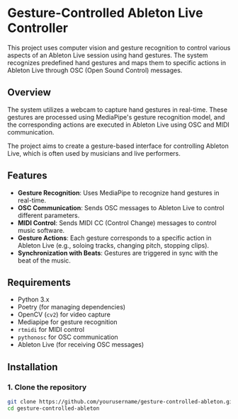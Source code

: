 # Gesture-Controlled Ableton Live Controller

This project uses computer vision and gesture recognition to control various aspects of an Ableton Live session using hand gestures. The system recognizes predefined hand gestures and maps them to specific actions in Ableton Live through OSC (Open Sound Control) messages.

## Overview

The system utilizes a webcam to capture hand gestures in real-time. These gestures are processed using MediaPipe's gesture recognition model, and the corresponding actions are executed in Ableton Live using OSC and MIDI communication.

The project aims to create a gesture-based interface for controlling Ableton Live, which is often used by musicians and live performers.

## Features

- **Gesture Recognition**: Uses MediaPipe to recognize hand gestures in real-time.
- **OSC Communication**: Sends OSC messages to Ableton Live to control different parameters.
- **MIDI Control**: Sends MIDI CC (Control Change) messages to control music software.
- **Gesture Actions**: Each gesture corresponds to a specific action in Ableton Live (e.g., soloing tracks, changing pitch, stopping clips).
- **Synchronization with Beats**: Gestures are triggered in sync with the beat of the music.

## Requirements

- Python 3.x
- Poetry (for managing dependencies)
- OpenCV (`cv2`) for video capture
- Mediapipe for gesture recognition
- `rtmidi` for MIDI control
- `pythonosc` for OSC communication
- Ableton Live (for receiving OSC messages)

## Installation

### 1. Clone the repository

```bash
git clone https://github.com/yourusername/gesture-controlled-ableton.git
cd gesture-controlled-ableton
